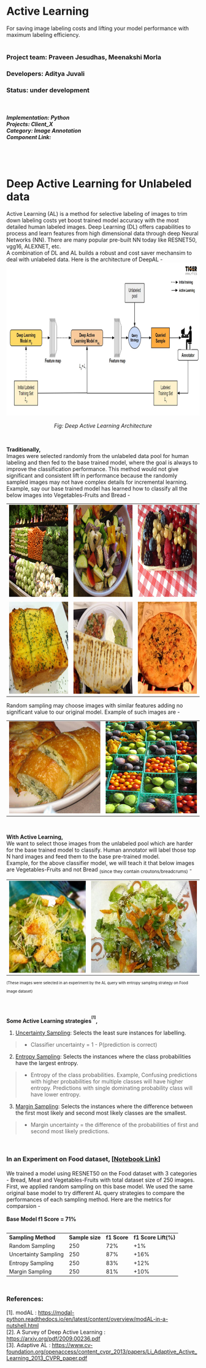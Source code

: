 # **Active Learning** 

For saving image labeling costs and lifting your model performance with maximum labeling efficiency.
<br></br>
### **Project team**: Praveen Jesudhas, Meenakshi Morla
### **Developers**: Aditya Juvali
### **Status**: under development
<br>

##### **Implementation:**  Python <br> **Projects:** Client_X </br> **Category:** Image Annotation <br> **Component Link:** </br>

<br></br>
# **Deep Active Learning for Unlabeled data**

Active Learning (AL) is a method for selective labeling of images to trim down labeling costs yet boost trained model accuracy with the most detailed human labeled images. Deep Learning (DL) offers capabilities to process and learn features from high dimensional data through deep Neural Networks (NN). There are many popular pre-built NN today like RESNET50, vgg16, ALEXNET, etc.
<br> A combination of DL and AL builds a robust and cost saver mechansim to deal with unlabeled data. Here is the architecture of DeepAL -<br>
<img src="./doc/Architecture.jpg"  alt="Architecture" width = 1280px height = 400px>
<p align="center"><i>Fig: Deep Active Learning Architecture</i></p>

<br/>

**Traditionally,** <br>
Images were selected randomly from the unlabeled data pool for human labeling and then fed to the base trained model, where the goal is always to improve the classification performance. This method would not give significant and consistent lift in performance because the randomly sampled images may not have complex details for incremental learning. <br>
Example, say our base trained model has learned how to classify all the below images into Vegetables-Fruits and Bread - <br>

<table>
  <tr>
    <td> <img src="./data/samples/175.jpg"  alt="Vegetables-Fruits" title="Vegetables-Fruits" width = 240px height = 240px ></td>
    <td><img src="./data/samples/131.jpg"  alt="Vegetables-Fruits" title="Vegetables-Fruits"  width = 240px height = 240px ></td>
    <td><img src="./data/samples/132.jpg"  alt="Vegetables-Fruits" title="Vegetables-Fruits"  width = 240px height = 240px ></td>
   </tr>
   <tr><td></td><td></td><td></td></tr>
   <tr>
      <td><img src="./data/samples/289.jpg"  alt="Bread" title="Bread" width = 240px height = 240px ></td>
      <td><img src="./data/samples/438.jpg"  alt="Bread" title="Bread" width = 240px height = 240px ></td>
      <td><img src="./data/samples/455.jpg"  alt="Bread" title="Bread" width = 240px height = 240px ></td>
   </tr>
</table>

Random sampling may choose images with similar features adding no significant value to our original model. Example of such images are - 
<table>
  <tr>
    <td> <img src="./data/samples/127.jpg"  alt="Bread" title="Vegetables-Fruits" width = 260px height = 240px ></td>
    <td><img src="./data/samples/3.jpg"  alt="Vegetables-Fruits" title="Vegetables-Fruits"  width = 260px height = 240px ></td>
   </tr>
</table>

<br/>

**With Active Learning,** <br>
We want to select those images from the unlabeled pool which are harder for the base trained model to classify. Human annotator will label those top N hard images and feed them to the base pre-trained model. <br>
Example, for the above classifier model, we will teach it that below images are Vegetables-Fruits and not Bread <sub>(since they contain croutons/breadcrums)</sub> - <br>
<table>
  <tr>
    <td> <img src="./data/samples/635.jpg"  alt="Vegetables-Fruits" title="Vegetables-Fruits" width = 260px height = 240px ></td>
    <td><img src="./data/samples/109.jpg"  alt="Vegetables-Fruits" title="Vegetables-Fruits"  width = 360px height = 240px ></td>
   </tr>
</table>

<sup><sup>(These images were selected in an experiment by the AL query with entropy sampling strategy on Food image dataset)</sup></sup>

<br/>

**Some Active Learning strategies<sup><sup>[1]</sup></sup>,**
1.	<u>Uncertainty Sampling</u>: Selects the least sure instances for labelling.<br>
>*	Classifier uncertainty = 1 - P(prediction is correct)
2.	<u>Entropy Sampling</u>: Selects the instances where the class probabilities have the largest entropy.<br>
>*	Entropy of the class probabilities. Example, Confusing predictions with higher probabilities for multiple classes will have higher entropy. Predictions with single dominating probability class will have lower entropy.
3.	<u>Margin Sampling</u>: Selects the instances where the difference between the first most likely and second most likely classes are the smallest.<br>
>*	Margin uncertainty = the difference of the probabilities of first and second most likely predictions.

<br/>

### **In an Experiment on Food dataset,** <a href="https://github.com/TigerAditya/active_learning/blob/main/Notebooks/Active_Learning_Food3_Resnet50_v0_1.ipynb"><sub>[[Notebook Link]](https://github.com/TigerAditya/active_learning/blob/main/Notebooks/Active_Learning_Food3_Resnet50_v0_1.ipynb)</sub>
We trained a model using RESNET50 on the Food dataset with 3 categories - Bread, Meat and Vegetables-Fruits with total dataset size of 250 images. First, we applied random sampling on this base model. We used the same original base model to try different AL query strategies to compare the performances of each sampling method. Here are the metrics for comparsion - <br>
<br>
**Base Model f1 Score = 71%**
<table align="left">
  <tr>
    <td><b>Sampling Method</b></td>
    <td><b>Sample size</b></td>
    <td><b>f1 Score</b></td>
    <td><b>f1 Score Lift(%)</b></td>
   </tr>
  <tr>
    <td>Random Sampling</td>
    <td>250</td>
    <td>72%</td>
    <td>+1%</td>
   </tr>
   <tr>
    <td>Uncertainty Sampling</td>
    <td>250</td>
    <td>87%</td>
    <td>+16%</td>
   </tr>
   <tr>
    <td>Entropy Sampling</td>
    <td>250</td>
    <td>83%</td>
    <td>+12%</td>
   </tr>
   <tr>
    <td>Margin Sampling</td>
    <td>250</td>
    <td>81%</td>
    <td>+10%</td>
   </tr>
</table>

<br/><br/><br/><br/><br/><br/><br/>
<br/><br/>

### **References:**
[1]. modAL : https://modal-python.readthedocs.io/en/latest/content/overview/modAL-in-a-nutshell.html <br>
[2]. A Survey of Deep Active Learning : https://arxiv.org/pdf/2009.00236.pdf <br>
[3]. Adaptive AL : https://www.cv-foundation.org/openaccess/content_cvpr_2013/papers/Li_Adaptive_Active_Learning_2013_CVPR_paper.pdf
